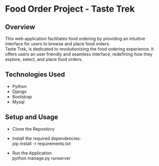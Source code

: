# Food Order Project - Taste Trek
## Overview
This web application facilitates food ordering by providing an intuitive interface for users to browse and place food orders.<br>
Taste Trek, is dedicated to revolutionizing the food ordering experience. It offers users an user friendly and seamless interface, redefining how they explore, select, and place food orders.

## Technologies Used

- Python
- Django
- Bootstrap
- Mysql

## Setup and Usage

- Clone the Repository

- Install the required dependencies: <br>
  pip install -r requirements.txt
- Run the Application <br>
  python manage.py runserver

